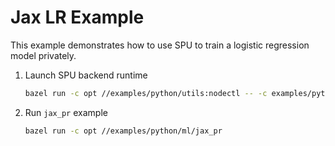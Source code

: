 # Jax LR Example

This example demonstrates how to use SPU to train a logistic regression model privately.

1. Launch SPU backend runtime

    ```sh
    bazel run -c opt //examples/python/utils:nodectl -- -c examples/python/conf/2pc_semi2k.json up
    ```

2. Run `jax_pr` example

    ```sh
    bazel run -c opt //examples/python/ml/jax_pr
    ```
